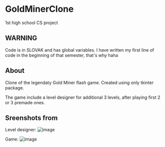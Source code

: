 # GoldMinerClone
1st high school CS project

## WARNING
Code is in SLOVAK and has global variables.
I have written my first line of code in the beginning of that semester, that's why haha

## About
Clone of the legendaty Gold Miner flash game. Created using only tkinter package.

The game include a level designer for additional 3 levels, after playing first 2 or 3 premade ones.

## Sreenshots from

Level designer:
![image](https://github.com/timedz351/GoldMinerClone/assets/57068873/dbe623a8-c315-4ef2-8d42-2480af37e3d7)

Game:
![image](https://github.com/timedz351/GoldMinerClone/assets/57068873/764c46d2-8521-482c-a2d2-2cb9d50906f2)


